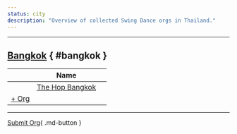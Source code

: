 ```yaml
---
status: city
description: "Overview of collected Swing Dance orgs in Thailand."
---
```


---

## <a id=bangkok></a>[Bangkok](#bangkok) { #bangkok }

| | Name | |
| --- | --- | --- |
| | [The Hop Bangkok](the-hop-bangkok.md) |  |
| [+ Org](https://github.com/swingdance/orgs/issues/new?assignees=&labels=add+org&projects=&template=02-add_entity.yml&title=%5Bth_TH%5D%20%3CName%3E&region=th_TH&province=Bangkok&city=Bangkok)

---

[Submit Org](https://github.com/swingdance/orgs/issues/new?assignees=&labels=add+org&projects=&template=02-add_entity.yml&title=%5Bth_TH%5D%20%3CName%3E&region=th_TH&province=&city=){ .md-button }
